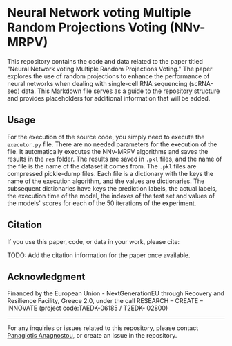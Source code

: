 Neural Network voting Multiple Random Projections Voting (NNv-MRPV)
===================================================================

This repository contains the code and data related to the paper titled "Neural Network voting Multiple Random Projections Voting." The paper explores the use of random projections to enhance the performance of neural networks when dealing with single-cell RNA sequencing (scRNA-seq) data. This Markdown file serves as a guide to the repository structure and provides placeholders for additional information that will be added.

Usage
-----

For the execution of the source code, you simply need to execute the `executor.py` file. There are no needed parameters for the execution of the file. It automatically executes the NNv-MRPV algorithms and saves the results in the `res` folder. The results are saved in `.pkl` files, and the name of the file is the name of the dataset it comes from. The `.pkl` files are compressed pickle-dump files. Each file is a dictionary with the keys the name of the execution algorithm, and the values are dictionaries. The subsequent dictionaries have keys the prediction labels, the actual labels, the execution time of the model, the indexes of the test set and values of the models' scores for each of the 50 iterations of the experiment.


Citation
--------

If you use this paper, code, or data in your work, please cite:

TODO: Add the citation information for the paper once available.

Acknowledgment
--------------

Financed by the European Union - NextGenerationEU through Recovery and Resilience Facility, Greece 2.0, under the call RESEARCH – CREATE – INNOVATE (project code:TAEDK-06185 / T2EDK- 02800)

---

For any inquiries or issues related to this repository, please contact [Panagiotis Anagnostou](mailto:panagno@uth.gr), or create an issue in the repository.
